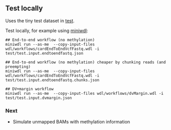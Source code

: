 ## Test locally

Uses the tiny test dataset in [test](test).

Test locally, for example using [miniwdl](https://github.com/chanzuckerberg/miniwdl):

```
## End-to-end workflow (no methylation)
miniwdl run --as-me  --copy-input-files wdl/workflows/cardEndToEndVcfFastq.wdl -i test/test.input.endtoendfastq.json

## End-to-end workflow (no methylation) cheaper by chunking reads (and preempting)
miniwdl run --as-me  --copy-input-files wdl/workflows/cardEndToEndVcfFastq.wdl -i test/test.input.endtoendfastq.chunks.json

## DV+margin workflow
miniwdl run --as-me  --copy-input-files wdl/workflows/dvMargin.wdl -i test/test.input.dvmargin.json
```

### Next

- Simulate unmapped BAMs with methylation information
